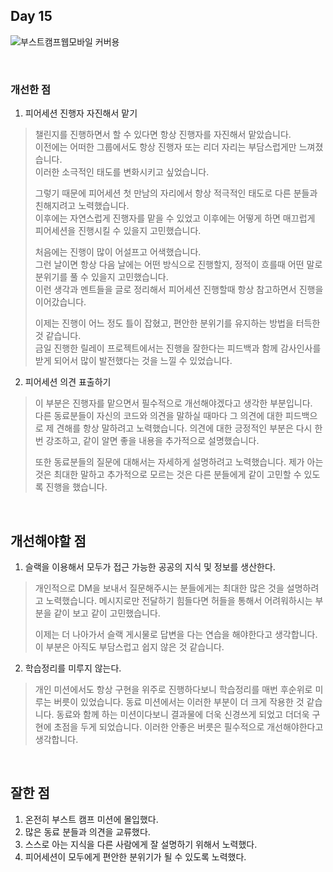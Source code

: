 ## Day 15

![부스트캠프웹모바일 커버용](https://github.com/user-attachments/assets/cbe8221e-dd48-48a8-a233-a20f75b511c6)

<br>

### 개선한 점
1. 피어세션 진행자 자진해서 맡기
> 챌린지를 진행하면서 할 수 있다면 항상 진행자를 자진해서 맡았습니다.  
> 이전에는 어떠한 그룹에서도 항상 진행자 또는 리더 자리는 부담스럽게만 느껴졌습니다.  
> 이러한 소극적인 태도를 변화시키고 싶었습니다.  
> 
> 그렇기 때문에 피어세션 첫 만남의 자리에서 항상 적극적인 태도로 다른 분들과 친해지려고 노력했습니다.  
> 이후에는 자연스럽게 진행자를 맡을 수 있었고 이후에는 어떻게 하면 매끄럽게 피어세션을 진행시킬 수 있을지 고민했습니다.  
>
> 처음에는 진행이 많이 어설프고 어색했습니다.  
> 그런 날이면 항상 다음 날에는 어떤 방식으로 진행할지, 정적이 흐를때 어떤 말로 분위기를 풀 수 있을지 고민했습니다.  
> 이런 생각과 멘트들을 글로 정리해서 피어세션 진행할때 항상 참고하면서 진행을 이어갔습니다.
>
> 이제는 진행이 어느 정도 틀이 잡혔고, 편안한 분위기를 유지하는 방법을 터득한 것 같습니다.  
> 금일 진행한 릴레이 프로젝트에서는 진행을 잘한다는 피드백과 함께 감사인사를 받게 되어서 많이 발전했다는 것을 느낄 수 있었습니다.  


2. 피어세션 의견 표출하기  
> 이 부분은 진행자를 맡으면서 필수적으로 개선해야겠다고 생각한 부분입니다.  
> 다른 동료분들이 자신의 코드와 의견을 말하실 때마다 그 의견에 대한 피드백으로 제 견해를 항상 말하려고 노력했습니다.
> 의견에 대한 긍정적인 부분은 다시 한번 강조하고, 같이 알면 좋을 내용을 추가적으로 설명했습니다.
>
> 또한 동료분들의 질문에 대해서는 자세하게 설명하려고 노력했습니다.
> 제가 아는 것은 최대한 말하고 추가적으로 모르는 것은 다른 분들에게 같이 고민할 수 있도록 진행을 했습니다.

<br>

## 개선해야할 점
1. 슬랙을 이용해서 모두가 접근 가능한 공공의 지식 및 정보를 생산한다.  
> 개인적으로 DM을 보내서 질문해주시는 분들에게는 최대한 많은 것을 설명하려고 노력했습니다.
> 메시지로만 전달하기 힘들다면 허들을 통해서 어려워하시는 부분을 같이 보고 같이 고민했습니다.
>
> 이제는 더 나아가서 슬랙 게시물로 답변을 다는 연습을 해야한다고 생각합니다.
> 이 부분은 아직도 부담스럽고 쉽지 않은 것 같습니다.  

2. 학습정리를 미루지 않는다.  
> 개인 미션에서도 항상 구현을 위주로 진행하다보니 학습정리를 매번 후순위로 미루는 버릇이 있었습니다.
> 동료 미션에서는 이러한 부분이 더 크게 작용한 것 같습니다.
> 동료와 함께 하는 미션이다보니 결과물에 더욱 신경쓰게 되었고 더더욱 구현에 초점을 두게 되었습니다.
> 이러한 안좋은 버릇은 필수적으로 개선해야한다고 생각합니다.  


<br>

## 잘한 점
1. 온전히 부스트 캠프 미션에 몰입했다.  
2. 많은 동료 분들과 의견을 교류했다.  
3. 스스로 아는 지식을 다른 사람에게 잘 설명하기 위해서 노력했다.
4. 피어세션이 모두에게 편안한 분위기가 될 수 있도록 노력했다.  

<br>


